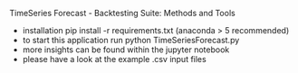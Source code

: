 TimeSeries Forecast - Backtesting Suite: Methods and Tools

- installation pip install -r requirements.txt (anaconda > 5 recommended) 
- to start this application run python TimeSeriesForecast.py
- more insights can be found within the jupyter notebook
- please have a look at the example .csv input files
